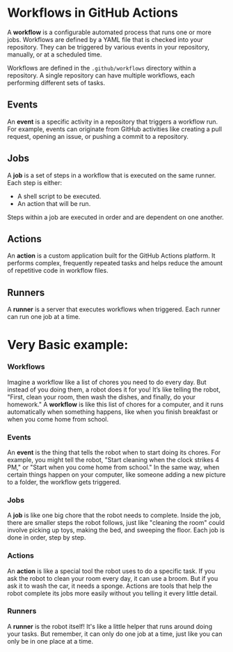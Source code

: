 # Workflows in GitHub Actions

A **workflow** is a configurable automated process that runs one or more jobs. Workflows are defined by a YAML file that is checked into your repository. They can be triggered by various events in your repository, manually, or at a scheduled time.

Workflows are defined in the `.github/workflows` directory within a repository. A single repository can have multiple workflows, each performing different sets of tasks.

## Events

An **event** is a specific activity in a repository that triggers a workflow run. For example, events can originate from GitHub activities like creating a pull request, opening an issue, or pushing a commit to a repository.

## Jobs

A **job** is a set of steps in a workflow that is executed on the same runner. Each step is either:
- A shell script to be executed.
- An action that will be run.

Steps within a job are executed in order and are dependent on one another.

## Actions

An **action** is a custom application built for the GitHub Actions platform. It performs complex, frequently repeated tasks and helps reduce the amount of repetitive code in workflow files.

## Runners

A **runner** is a server that executes workflows when triggered. Each runner can run one job at a time.



# Very Basic example:
### Workflows
Imagine a workflow like a list of chores you need to do every day. But instead of you doing them, a robot does it for you! It’s like telling the robot, "First, clean your room, then wash the dishes, and finally, do your homework." A **workflow** is like this list of chores for a computer, and it runs automatically when something happens, like when you finish breakfast or when you come home from school.

### Events
An **event** is the thing that tells the robot when to start doing its chores. For example, you might tell the robot, "Start cleaning when the clock strikes 4 PM," or "Start when you come home from school." In the same way, when certain things happen on your computer, like someone adding a new picture to a folder, the workflow gets triggered.

### Jobs
A **job** is like one big chore that the robot needs to complete. Inside the job, there are smaller steps the robot follows, just like "cleaning the room" could involve picking up toys, making the bed, and sweeping the floor. Each job is done in order, step by step.

### Actions
An **action** is like a special tool the robot uses to do a specific task. If you ask the robot to clean your room every day, it can use a broom. But if you ask it to wash the car, it needs a sponge. Actions are tools that help the robot complete its jobs more easily without you telling it every little detail.

### Runners
A **runner** is the robot itself! It's like a little helper that runs around doing your tasks. But remember, it can only do one job at a time, just like you can only be in one place at a time.
